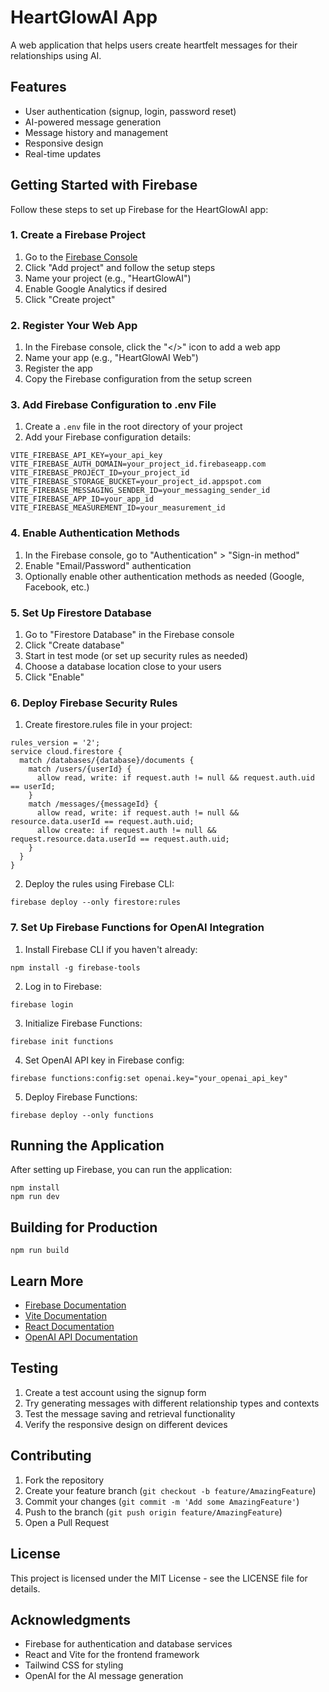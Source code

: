 # HeartGlowAI App

A web application that helps users create heartfelt messages for their relationships using AI.

## Features

- User authentication (signup, login, password reset)
- AI-powered message generation
- Message history and management
- Responsive design
- Real-time updates

## Getting Started with Firebase

Follow these steps to set up Firebase for the HeartGlowAI app:

### 1. Create a Firebase Project

1. Go to the [Firebase Console](https://console.firebase.google.com/)
2. Click "Add project" and follow the setup steps
3. Name your project (e.g., "HeartGlowAI")
4. Enable Google Analytics if desired
5. Click "Create project"

### 2. Register Your Web App

1. In the Firebase console, click the "</>" icon to add a web app
2. Name your app (e.g., "HeartGlowAI Web")
3. Register the app
4. Copy the Firebase configuration from the setup screen

### 3. Add Firebase Configuration to .env File

1. Create a `.env` file in the root directory of your project
2. Add your Firebase configuration details:

```
VITE_FIREBASE_API_KEY=your_api_key
VITE_FIREBASE_AUTH_DOMAIN=your_project_id.firebaseapp.com
VITE_FIREBASE_PROJECT_ID=your_project_id
VITE_FIREBASE_STORAGE_BUCKET=your_project_id.appspot.com
VITE_FIREBASE_MESSAGING_SENDER_ID=your_messaging_sender_id
VITE_FIREBASE_APP_ID=your_app_id
VITE_FIREBASE_MEASUREMENT_ID=your_measurement_id
```

### 4. Enable Authentication Methods

1. In the Firebase console, go to "Authentication" > "Sign-in method"
2. Enable "Email/Password" authentication
3. Optionally enable other authentication methods as needed (Google, Facebook, etc.)

### 5. Set Up Firestore Database

1. Go to "Firestore Database" in the Firebase console
2. Click "Create database"
3. Start in test mode (or set up security rules as needed)
4. Choose a database location close to your users
5. Click "Enable"

### 6. Deploy Firebase Security Rules

1. Create firestore.rules file in your project:

```
rules_version = '2';
service cloud.firestore {
  match /databases/{database}/documents {
    match /users/{userId} {
      allow read, write: if request.auth != null && request.auth.uid == userId;
    }
    match /messages/{messageId} {
      allow read, write: if request.auth != null && resource.data.userId == request.auth.uid;
      allow create: if request.auth != null && request.resource.data.userId == request.auth.uid;
    }
  }
}
```

2. Deploy the rules using Firebase CLI:

```
firebase deploy --only firestore:rules
```

### 7. Set Up Firebase Functions for OpenAI Integration

1. Install Firebase CLI if you haven't already:
```
npm install -g firebase-tools
```

2. Log in to Firebase:
```
firebase login
```

3. Initialize Firebase Functions:
```
firebase init functions
```

4. Set OpenAI API key in Firebase config:
```
firebase functions:config:set openai.key="your_openai_api_key"
```

5. Deploy Firebase Functions:
```
firebase deploy --only functions
```

## Running the Application

After setting up Firebase, you can run the application:

```
npm install
npm run dev
```

## Building for Production

```
npm run build
```

## Learn More

- [Firebase Documentation](https://firebase.google.com/docs)
- [Vite Documentation](https://vitejs.dev/guide/)
- [React Documentation](https://react.dev/)
- [OpenAI API Documentation](https://platform.openai.com/docs/api-reference)

## Testing

1. Create a test account using the signup form
2. Try generating messages with different relationship types and contexts
3. Test the message saving and retrieval functionality
4. Verify the responsive design on different devices

## Contributing

1. Fork the repository
2. Create your feature branch (`git checkout -b feature/AmazingFeature`)
3. Commit your changes (`git commit -m 'Add some AmazingFeature'`)
4. Push to the branch (`git push origin feature/AmazingFeature`)
5. Open a Pull Request

## License

This project is licensed under the MIT License - see the LICENSE file for details.

## Acknowledgments

- Firebase for authentication and database services
- React and Vite for the frontend framework
- Tailwind CSS for styling
- OpenAI for the AI message generation
